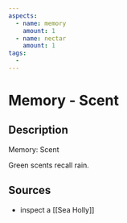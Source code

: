 ```yaml
---
aspects: 
  - name: memory
    amount: 1
  - name: nectar
    amount: 1
tags:
  - 
---
```


# Memory - Scent

## Description
Memory: Scent

Green scents recall rain.
## Sources
- inspect a [[Sea Holly]]